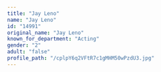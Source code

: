 ```yaml
---
title: "Jay Leno"
name: "Jay Leno"
id: "14991"
original_name: "Jay Leno"
known_for_department: "Acting"
gender: "2"
adult: "false"
profile_path: "/cplpY6q2VFtR7c1gMHM50wPzdU3.jpg"
---
```

